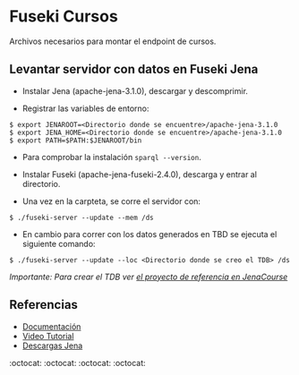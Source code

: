 # Fuseki Cursos
Archivos necesarios para montar el endpoint de cursos.

## Levantar servidor con datos en Fuseki Jena

* Instalar Jena (apache-jena-3.1.0), descargar y descomprimir.

* Registrar las variables de entorno:
```
$ export JENAROOT=<Directorio donde se encuentre>/apache-jena-3.1.0
$ export JENA_HOME=<Directorio donde se encuentre>/apache-jena-3.1.0
$ export PATH=$PATH:$JENAROOT/bin
```

* Para comprobar la instalación `sparql --version`.

* Instalar Fuseki (apache-jena-fuseki-2.4.0), descarga y entrar al directorio.

* Una vez en la carpteta, se corre el servidor con:
```
$ ./fuseki-server --update --mem /ds
```

* En cambio para correr con los datos generados en TBD se ejecuta el siguiente comando:
```
$ ./fuseki-server --update --loc <Directorio donde se creo el TDB> /ds
```
_Importante: Para crear el TDB ver [el proyecto de referencia en JenaCourse](https://github.com/mf222/Fuseki-Buscacursos/tree/master/JenaCourse)_

## Referencias
* [Documentación](https://jena.apache.org/documentation/serving_data/)
* [Video Tutorial](https://www.youtube.com/watch?v=5-UfFV5XmTI)
* [Descargas Jena](https://jena.apache.org/download/)

:octocat: :octocat: :octocat: :octocat:
